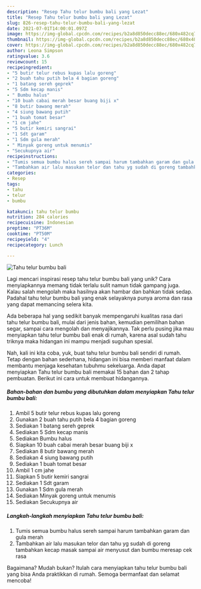 ```yaml
---
description: "Resep Tahu telur bumbu bali yang Lezat"
title: "Resep Tahu telur bumbu bali yang Lezat"
slug: 826-resep-tahu-telur-bumbu-bali-yang-lezat
date: 2021-07-01T14:00:01.097Z
image: https://img-global.cpcdn.com/recipes/b2a8d850decc88ec/680x482cq70/tahu-telur-bumbu-bali-foto-resep-utama.jpg
thumbnail: https://img-global.cpcdn.com/recipes/b2a8d850decc88ec/680x482cq70/tahu-telur-bumbu-bali-foto-resep-utama.jpg
cover: https://img-global.cpcdn.com/recipes/b2a8d850decc88ec/680x482cq70/tahu-telur-bumbu-bali-foto-resep-utama.jpg
author: Leona Simpson
ratingvalue: 3.6
reviewcount: 15
recipeingredient:
- "5 butir telur rebus kupas lalu goreng"
- "2 buah tahu putih bela 4 bagian goreng"
- "1 batang sereh geprek"
- "5 Sdm kecap manis"
- " Bumbu halus"
- "10 buah cabai merah besar buang biji x"
- "8 butir bawang merah"
- "4 siung bawang putih"
- "1 buah tomat besar"
- "1 cm jahe"
- "5 butir kemiri sangrai"
- "1 Sdt garam"
- "1 Sdm gula merah"
- " Minyak goreng untuk menumis"
- "Secukupnya air"
recipeinstructions:
- "Tumis semua bumbu halus sereh sampai harum tambahkan garam dan gula merah"
- "Tambahkan air lalu masukan telor dan tahu yg sudah di goreng tambahkan kecap masak sampai air menyusut dan bumbu meresap cek rasa"
categories:
- Resep
tags:
- tahu
- telur
- bumbu

katakunci: tahu telur bumbu 
nutrition: 284 calories
recipecuisine: Indonesian
preptime: "PT36M"
cooktime: "PT50M"
recipeyield: "4"
recipecategory: Lunch

---
```



![Tahu telur bumbu bali](https://img-global.cpcdn.com/recipes/b2a8d850decc88ec/680x482cq70/tahu-telur-bumbu-bali-foto-resep-utama.jpg)

Lagi mencari inspirasi resep tahu telur bumbu bali yang unik? Cara menyiapkannya memang tidak terlalu sulit namun tidak gampang juga. Kalau salah mengolah maka hasilnya akan hambar dan bahkan tidak sedap. Padahal tahu telur bumbu bali yang enak selayaknya punya aroma dan rasa yang dapat memancing selera kita.

Ada beberapa hal yang sedikit banyak mempengaruhi kualitas rasa dari tahu telur bumbu bali, mulai dari jenis bahan, kemudian pemilihan bahan segar, sampai cara mengolah dan menyajikannya. Tak perlu pusing jika mau menyiapkan tahu telur bumbu bali enak di rumah, karena asal sudah tahu triknya maka hidangan ini mampu menjadi suguhan spesial.




Nah, kali ini kita coba, yuk, buat tahu telur bumbu bali sendiri di rumah. Tetap dengan bahan sederhana, hidangan ini bisa memberi manfaat dalam membantu menjaga kesehatan tubuhmu sekeluarga. Anda dapat menyiapkan Tahu telur bumbu bali memakai 15 bahan dan 2 tahap pembuatan. Berikut ini cara untuk membuat hidangannya.

<!--inarticleads1-->

##### Bahan-bahan dan bumbu yang dibutuhkan dalam menyiapkan Tahu telur bumbu bali:

1. Ambil 5 butir telur rebus kupas lalu goreng
1. Gunakan 2 buah tahu putih bela 4 bagian goreng
1. Sediakan 1 batang sereh geprek
1. Sediakan 5 Sdm kecap manis
1. Sediakan  Bumbu halus
1. Siapkan 10 buah cabai merah besar buang biji x
1. Sediakan 8 butir bawang merah
1. Sediakan 4 siung bawang putih
1. Sediakan 1 buah tomat besar
1. Ambil 1 cm jahe
1. Siapkan 5 butir kemiri sangrai
1. Sediakan 1 Sdt garam
1. Gunakan 1 Sdm gula merah
1. Sediakan  Minyak goreng untuk menumis
1. Sediakan Secukupnya air




<!--inarticleads2-->

##### Langkah-langkah menyiapkan Tahu telur bumbu bali:

1. Tumis semua bumbu halus sereh sampai harum tambahkan garam dan gula merah
1. Tambahkan air lalu masukan telor dan tahu yg sudah di goreng tambahkan kecap masak sampai air menyusut dan bumbu meresap cek rasa




Bagaimana? Mudah bukan? Itulah cara menyiapkan tahu telur bumbu bali yang bisa Anda praktikkan di rumah. Semoga bermanfaat dan selamat mencoba!
